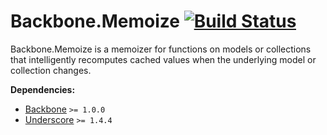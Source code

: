[travis-badge]: https://api.travis-ci.org/gsmaverick/Backbone.Memoize.png
[travis-link]: https://travis-ci.org/gsmaverick/Backbone.Memoize

# Backbone.Memoize [![Build Status][travis-badge]][travis-link]

Backbone.Memoize is a memoizer for functions on models or collections that intelligently recomputes cached values when the underlying model or collection changes.

**Dependencies:**

  - [Backbone](https://github.com/documentcloud/backbone) `>= 1.0.0`
  - [Underscore](https://github.com/documentcloud/underscore) `>= 1.4.4`